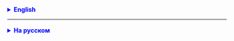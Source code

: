 <details style="margin-top: 16px">
  <summary style="cursor: pointer; color: blue;"><b>English</b></summary>

### Anonymous Classes in Java

**What Are They?**

Anonymous classes are classes without a name, declared and instantiated in a single expression. They are used for creating a class instance for one-time use.

**Example:**

```java
public class Example {
    public static void main(String[] args) {

        Comparator<Integer> comparator = new Comparator<Integer>() {
            @Override
            public int compare(Integer o1, Integer o2) {
                return o1 - o2;
            }
        };

        Arrays.sort(array, comparator);
    }
}
```

### Lambda Expressions in Java

#### What Are They?

Lambda expressions are a concise way to represent instances of anonymous classes implementing a functional interface. A functional interface is an interface with a single abstract method.

#### Syntax

The basic syntax of a lambda expression is as follows:

```
(parameters) -> expression
```

or (with a body)

```
(parameters) -> { statements; }
```

- **parameters**: Method parameters (types can be omitted, parentheses are needed if more than one parameter).
- **expression**: An expression that returns a result.
- **statements**: A block of code if multiple operations need to be executed.

#### Examples

1. Without parameters:

```
() -> System.out.println("Hello, world!")
```

2. With one parameter:

```
x -> x * x
```

3. With multiple parameters and a body:

```
(x, y) -> {
    int sum = x + y;
    return sum;
}
```

#### Usage

Lambda expressions are often used in combination with methods from the standard library, such as `sort`, etc.

```
        // Sort array in descending order
        Arrays.sort(array, (o1, o2) -> o2 - o1);
```

#### Remarks

- Lambda expressions do not have access to non-final or effectively final method variables.
- New variables with names already in scope cannot be defined in lambda expressions.

#### Why Is This Useful?

Lambda expressions make the code shorter and more readable, especially when working with functional interfaces, collections, and data streams.

### Predicates in Java

**What Are They?**  
Predicates are functional interfaces used for testing conditions. The `Predicate<T>` interface has a `test` method, which takes an object of type `T` and returns `boolean`.

**Example with Lambda:**

```
        Predicate<Integer> isEven = n -> n % 2 == 0; // lambda
        System.out.println(isEven.test(4)); // true
        System.out.println(isEven.test(3)); // false
```

**Example with Anonymous Class:**

```java
public class Main {
    public static void main(String[] args) {
        Predicate<Integer> isEven = new Predicate<Integer>() { // anonymous class
            @Override
            public boolean test(Integer n) {
                return n % 2 == 0;
            }
        };

        System.out.println(isEven.test(4)); // true
        System.out.println(isEven.test(3)); // false
    }
}
```

**Example with Interface Implementation:**

```java
import java.util.function.Predicate;

public class IsEvenPredicate implements Predicate<Integer> { // interface implementation
    @Override
    public boolean test(Integer n) {
        return n % 2 == 0;
    }
}

public class Main {
    public static void main(String[] args) {
        Predicate<Integer> isEven = new IsEvenPredicate();
        System.out.println(isEven.test(4)); // true
        System.out.println(isEven.test(3)); // false
    }
}
```

### Arrays Class

In Java, the `Arrays` class from the `java.util` package provides a set of static methods for working with arrays. Here are some of them:

1. **Sorting**: `Arrays.sort(array)` sorts the array in ascending order.
    - Arrays.sort(int[] a): Sorts the integer array in ascending order.
    - Arrays.sort(int[] a, int fromIndex, int toIndex): Sorts part of the array from fromIndex to toIndex-1.
    - Arrays.sort(Object[] a): Sorts objects that implement the **Comparable** interface.
        - public static void sort(Object[] a, int fromIndex, int toIndex): This overload sorts part of the array of objects that implement the Comparable interface, from index fromIndex to toIndex-1. Objects are compared based on their natural order.
        - public static <T> void sort(T[] a, int fromIndex, int toIndex, Comparator<? super T> c): This version allows sorting part of the array using a special comparator. Comparator<? super T> c determines how the objects will be compared.
        - public static <T> void sort(T[] a, Comparator<? super T> c): This version sorts the entire array of objects using the given comparator. This is convenient when the natural order of sorting objects is not suitable for you.

2. **Searching**: `Arrays.binarySearch(array, value)` performs a binary search for the value in the sorted array.
3. **Copying**: `Arrays.copyOf(array, newLength)` creates a copy of the array with a new length.
4. **Filling**: `Arrays.fill(array, value)` fills all array elements with the specified value.
5. **Comparing**: `Arrays.equals(array1, array2)` checks whether two arrays are equal.
6. **String Representation**: `Arrays.toString(array)` returns a string representation of the array.

`Arrays.copyOf` and `System.arraycopy` methods are both intended for array copying, but there are several key differences:

### Arrays.copyOf:

1. **Creates a new array**: `Arrays.copyOf` returns a new array, which can have a different length.
2. **Type of the returned array**: Can be changed if an overloaded version with a type parameter is used.
3. **Ease of use**: Very easy to use, as you only need to specify the source array and the new length.

```java
        int[] original = {1, 2, 3};
        int[] copied = Arrays.copyOf(original, 5); // [1, 2, 3, 0, 0]
```

### System.arraycopy:

1. **Uses an existing array**: This method does not create a new array, but copies data into an existing array.
2. **More parameters**: Requires specifying the source and target arrays, positions in these arrays, and the number of elements to be copied.
3. **Performance**: Usually faster as it directly works with memory.

```java
        int[] original = {1, 2, 3};
        int[] destination = new int[5];
        System.arraycopy(original, 0, destination, 0, original.length); // destination is now [1, 2, 3, 0, 0]
```

In general, `Arrays.copyOf` is more convenient and simpler to use for creating new arrays, while `System.arraycopy` is generally used for copying data into existing arrays and may be faster in some scenarios.

</details>

<hr>

<details style="margin-top: 16px">
  <summary style="cursor: pointer; color: blue;"><b>На русском</b></summary>

### Анонимные классы в Java

**Что это такое?**

Анонимные классы — это классы без имени, которые объявляются и создаются в одном выражении. Они используются, если нужно
создать экземпляр класса для одноразового использования.

**Пример:**

```java

public class Example {
    public static void main(String[] args) {

        Comparator<Interger> comparator = new Comparator<Integer>() {
            @Override
            public int compare(Integer o1, Integer o2) {
                return o1 - o2;
            }
        };

        Arrays.sort(array, comparator);
    }

}

```

### Лямбда-выражения в Java

#### Что это такое?

Лямбда-выражения — это сокращённый способ представления экземпляров анонимных классов, реализующих функциональный
интерфейс. Функциональный интерфейс — это интерфейс с одним абстрактным методом.

#### Синтаксис

Базовый синтаксис лямбда-выражения выглядит следующим образом:

```
(parameters) -> expression
```

или (с телом)

```
(parameters) -> { statements; }
```

- **parameters**: параметры метода (можно опустить типы, скобки нужны, если параметров больше одного).
- **expression**: выражение, возвращающее результат.
- **statements**: блок кода, если нужно выполнить несколько операций.

#### Примеры

1. Без параметров:

```
() -> System.out.println("Hello, world!")
```

2. С одним параметром:

```
x -> x * x
```

3. С несколькими параметрами и телом:

```
(x, y) -> {
    int sum = x + y;
    return sum;
}
```

#### Применение

Лямбда-выражения часто используются в комбинации с методами из стандартной библиотеки, такими как `sort` и
др.

```
        // Сортировка массива в обратном порядке
        Arrays.sort(array,(o1, o2) -> o2 - o1);
```

#### Замечания

- Лямбда-выражения не имеют доступа к переменным метода, которые изменяются (`non-final` или `effectively final`).
- В лямбда-выражениях нельзя определять новые переменные с именами, уже используемыми в области видимости.

#### Для чего это нужно?

Лямбда-выражения делают код более кратким и читаемым, особенно при работе с функциональными интерфейсами, коллекциями и
потоками данных.

### Предикаты в Java

**Что это такое?**  
Предикаты — это функциональные интерфейсы, которые используются для проверки условий. Интерфейс `Predicate<T>` имеет
метод `test`, который принимает объект типа `T` и возвращает `boolean`.

**Пример c лямбдой:**

```
        Predicate<Integer> isEven = n -> n % 2 == 0; // лямбда
        System.out.println(isEven.test(4)); // true
        System.out.println(isEven.test(3)); // false
```

**Пример c анонимным классом:**

```java
public class Main {
    public static void main(String[] args) {
        Predicate<Integer> isEven = new Predicate<Integer>() { // анонимный класс
            @Override
            public boolean test(Integer n) {
                return n % 2 == 0;
            }
        };

        System.out.println(isEven.test(4)); // true
        System.out.println(isEven.test(3)); // false
    }
}

```

**Пример c реализацией интерфейса:**

```java
import java.util.function.Predicate;


public class IsevenPredicate implements Predicate<Integer> { // реализацией интерфейса
    @Override
    public boolean test(Integer n) {
        return n % 2 == 0;
    }
}


public class Main {

    public static void main(String[] args) {
        Predicate<Integer> isEven = new IsevenPredicate();
        System.out.println(isEven.test(4)); // true
        System.out.println(isEven.test(3)); // false
    }
}
```

### класс Arrays

В Java класс `Arrays` из пакета `java.util` предоставляет набор статических методов для работы с массивами. Вот
некоторые из них:

1. **Сортировка**: `Arrays.sort(array)` сортирует массив в порядке возрастания.
    - Arrays.sort(int[] a): Сортирует целочисленный массив в порядке возрастания.
    - Arrays.sort(int[] a, int fromIndex, int toIndex): Сортирует часть массива от fromIndex до toIndex-1.
    - Arrays.sort(Object[] a): Сортирует объекты, реализующие интерфейс **Comparable**
        - public static void sort(Object[] a, int fromIndex, int toIndex): Эта перегрузка сортирует часть массива
          объектов, реализующих интерфейс Comparable, от индекса fromIndex до toIndex-1. Объекты сравниваются на основе
          их естественного порядка.
        - public static <T> void sort(T[] a, int fromIndex, int toIndex, Comparator<? super T> c): Эта версия позволяет
          сортировать часть массива с использованием специального компаратора. Comparator<? super T> c определяет, как
          будут сравниваться объекты.
        - public static <T> void sort(T[] a, Comparator<? super T> c): Эта версия сортирует весь массив объектов с
          использованием заданного компаратора. Это удобно, когда естественный порядок сортировки объектов вам не
          подходит.

2. **Поиск**: `Arrays.binarySearch(array, value)` выполняет бинарный поиск значения в отсортированном массиве.
3. **Копирование**: `Arrays.copyOf(array, newLength)` создаёт копию массива с новой длиной.
4. **Заполнение**: `Arrays.fill(array, value)` заполняет все элементы массива заданным значением.
5. **Сравнение**: `Arrays.equals(array1, array2)` проверяет, равны ли два массива.
6. **Преобразование в строку**: `Arrays.toString(array)` возвращает строковое представление массива.

Методы `Arrays.copyOf` и `System.arraycopy` оба предназначены для копирования массивов, но есть несколько ключевых
различий:

### Arrays.copyOf:

1. **Создание нового массива**: `Arrays.copyOf` возвращает новый массив, который может иметь другую длину.
2. **Тип возвращаемого массива**: Может быть изменён, если используется перегрузка с параметром типа.
3. **Простота использования**: Очень прост в использовании, так как вам нужно указать только исходный массив и новую
   длину.

```java
        int[]original={1,2,3};
        int[]copied=Arrays.copyOf(original,5); // [1, 2, 3, 0, 0]
```

### System.arraycopy:

1. **Использует существующий массив**: Этот метод не создаёт новый массив, а копирует данные в уже существующий массив.
2. **Больше параметров**: Требует указания исходного и целевого массивов, позиций в этих массивах и количества
   копируемых элементов.
3. **Быстродействие**: Обычно быстрее, так как работает напрямую с памятью.

```java
        int[]original={1,2,3};
        int[]destination=new int[5];
        System.arraycopy(original,0,destination,0,original.length); // destination теперь [1, 2, 3, 0, 0]
```

В общем, `Arrays.copyOf` удобнее и проще в использовании для создания новых массивов, тогда как `System.arraycopy`
обычно используется для копирования данных в уже существующие массивы и может быть быстрее в некоторых сценариях.

### Перегрузки методов Arrays.copyOf и System.arraycopy, детально

Методы `Arrays.copyOf` и `System.arraycopy` оба предназначены для копирования массивов, но есть несколько ключевых
различий:

### Arrays.copyOf:

1. **Создание нового массива**: `Arrays.copyOf` возвращает новый массив, который может иметь другую длину.
2. **Тип возвращаемого массива**: Может быть изменён, если используется перегрузка с параметром типа.
3. **Простота использования**: Очень прост в использовании, так как вам нужно указать только исходный массив и новую
   длину.

```java
        int[]original={1,2,3};
        int[]copied=Arrays.copyOf(original,5); // [1, 2, 3, 0, 0]
```

### System.arraycopy:

1. **Использует существующий массив**: Этот метод не создаёт новый массив, а копирует данные в уже существующий массив.
2. **Больше параметров**: Требует указания исходного и целевого массивов, позиций в этих массивах и количества
   копируемых элементов.
3. **Быстродействие**: Обычно быстрее, так как работает напрямую с памятью.

```java
        int[]original={1,2,3};
        int[]destination=new int[5];
        System.arraycopy(original,0,destination,0,original.length); // destination теперь [1, 2, 3, 0, 0]
```

В общем, `Arrays.copyOf` удобнее и проще в использовании для создания новых массивов, тогда как `System.arraycopy`
обычно используется для копирования данных в уже существующие массивы и может быть быстрее в некоторых сценариях.

### Практика:

### 1 спринт

#### Написать метод сортировки рабочих используя Comparator и Comparable.

- написать Comparator для полей
    - id
        - Для поля id используйте интерфейс Comparable
    - hireYear
        - Используйте анонимный класс для поля hireYear
    - name
        - Используйте лямбду для поле name
- написать метод фильтрации массива рабочих по условиям:
    - найти всех рабочих чья зарплата в диапазоне от и до.
    - найти всех рабочих кто был устроен в определенный период времени (fromHireYear, toHireYear).
    - и так далее для всех полей.

#### 2 спринт

#### Применить полученные знания по Predicate

- внесите изменения в код, где это необходимо
- удалите не нужный код

</details>
